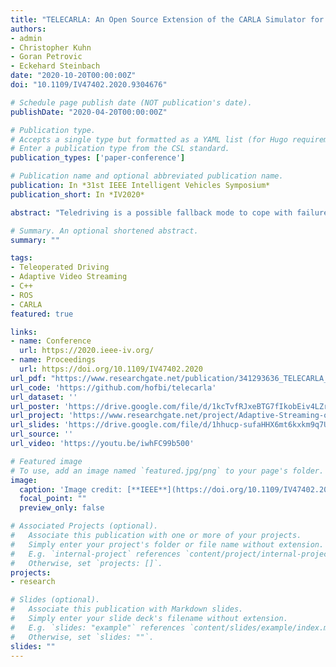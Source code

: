 ```yaml
---
title: "TELECARLA: An Open Source Extension of the CARLA Simulator for Teleoperated Driving Research Using Off-The-Shelf Components"
authors:
- admin
- Christopher Kuhn
- Goran Petrovic
- Eckehard Steinbach
date: "2020-10-20T00:00:00Z"
doi: "10.1109/IV47402.2020.9304676"

# Schedule page publish date (NOT publication's date).
publishDate: "2020-04-20T00:00:00Z"

# Publication type.
# Accepts a single type but formatted as a YAML list (for Hugo requirements).
# Enter a publication type from the CSL standard.
publication_types: ['paper-conference']

# Publication name and optional abbreviated publication name.
publication: In *31st IEEE Intelligent Vehicles Symposium*
publication_short: In *IV2020*

abstract: "Teledriving is a possible fallback mode to cope with failures of fully autonomous vehicles. One important requirement for teleoperated vehicles is a reliable low delay data transmission solution, which adapts to the current network conditions to provide the operator with the best possible situation awareness. Currently, there is no easily accessible solution for the evaluation of such systems and algorithms in a fully controllable environment available. To this end we propose an open source framework for teleoperated driving research using low-cost off-the-shelf components. The proposed system is an extension of the open source simulator CARLA, which is responsible for rendering the driving environment and providing reproducible scenario evaluation. As a proof of concept, we evaluated our teledriving solution against CARLA in remote and local driving scenarios. The proposed teledriving system leads to almost identical performance measurements for local and remote driving. In contrast, remote driving using CARLA's client server communication results in drastically reduced operator performance. Further, the framework provides an interface for the adaptation of the temporal resolution and target bitrate of the compressed video streams. The proposed framework reduces the required setup effort for teleoperated driving research in academia and industry."

# Summary. An optional shortened abstract.
summary: ""

tags:
- Teleoperated Driving
- Adaptive Video Streaming
- C++
- ROS
- CARLA
featured: true

links:
- name: Conference
  url: https://2020.ieee-iv.org/
- name: Proceedings
  url: https://doi.org/10.1109/IV47402.2020
url_pdf: "https://www.researchgate.net/publication/341293636_TELECARLA_An_Open_Source_Extension_of_the_CARLA_Simulator_for_Teleoperated_Driving_Research_Using_Off-the-Shelf_Components"
url_code: 'https://github.com/hofbi/telecarla'
url_dataset: ''
url_poster: 'https://drive.google.com/file/d/1kcTvfRJxeBTG7fIkobEiv4LZr0YyclmC/view'
url_project: 'https://www.researchgate.net/project/Adaptive-Streaming-of-Sensor-Information-for-Teleoperator-Situation-Awareness'
url_slides: 'https://drive.google.com/file/d/1hhucp-sufaHHX6mt6kxkm9q7UCPidjnb/view'
url_source: ''
url_video: 'https://youtu.be/iwhFC99b500'

# Featured image
# To use, add an image named `featured.jpg/png` to your page's folder.
image:
  caption: 'Image credit: [**IEEE**](https://doi.org/10.1109/IV47402.2020.9304676)'
  focal_point: ""
  preview_only: false

# Associated Projects (optional).
#   Associate this publication with one or more of your projects.
#   Simply enter your project's folder or file name without extension.
#   E.g. `internal-project` references `content/project/internal-project/index.md`.
#   Otherwise, set `projects: []`.
projects:
- research

# Slides (optional).
#   Associate this publication with Markdown slides.
#   Simply enter your slide deck's filename without extension.
#   E.g. `slides: "example"` references `content/slides/example/index.md`.
#   Otherwise, set `slides: ""`.
slides: ""
---
```

